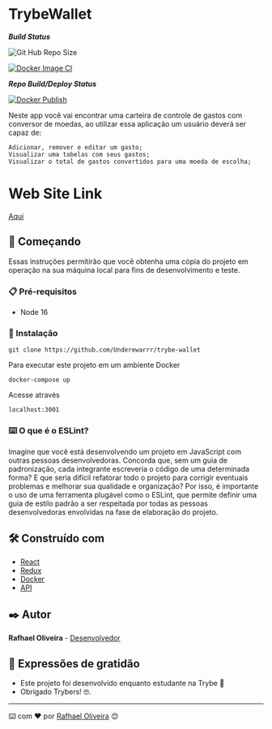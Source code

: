 # TrybeWallet
***Build Status***

![Git Hub Repo Size](https://img.shields.io/github/repo-size/underewarrr/trybe-wallet)<br>

[![Docker Image CI](https://github.com/Underewarrr/trybe-wallet/actions/workflows/docker-image.yml/badge.svg?branch=docker-github-action)](https://github.com/Underewarrr/trybe-wallet/actions/workflows/docker-image.yml)

***Repo Build/Deploy Status***

[![Docker Publish](https://github.com/Underewarrr/trybe-wallet/actions/workflows/docker-publish.yml/badge.svg)](https://github.com/Underewarrr/trybe-wallet/actions/workflows/docker-publish.yml)

Neste app você vai encontrar uma carteira de controle de gastos com conversor de moedas, ao utilizar essa aplicação um usuário deverá ser capaz de:

    Adicionar, remover e editar um gasto;
    Visualizar uma tabelas com seus gastos;
    Visualizar o total de gastos convertidos para uma moeda de escolha;

# Web Site Link

[Aqui](https://trybe-wallet.000webhostapp.com)

## 🚀 Começando
Essas instruções permitirão que você obtenha uma cópia do projeto em operação na sua máquina local para fins de desenvolvimento e teste.
### 📋 Pré-requisitos
- Node 16

### 🔧 Instalação

```git clone https://github.com/Underewarrr/trybe-wallet```

Para executar este projeto em um ambiente Docker
```
docker-compose up
```
Acesse através
```
localhost:3001
```
### ⌨️ O que é o ESLint?
Imagine que você está desenvolvendo um projeto em JavaScript com outras pessoas desenvolvedoras. Concorda que, sem um guia de padronização, cada integrante escreveria o código de uma determinada forma? E que seria difícil refatorar todo o projeto para corrigir eventuais problemas e melhorar sua qualidade e organização? Por isso, é importante o uso de uma ferramenta plugável como o ESLint, que permite definir uma guia de estilo padrão a ser respeitada por todas as pessoas desenvolvedoras envolvidas na fase de elaboração do projeto.

## 🛠️ Construído com
* [React](https://pt-br.reactjs.org/) 
* [Redux](https://react-redux.js.org/)
* [Docker](https://www.docker.com/)
* [API](https://economia.awesomeapi.com.br/json/all)
## ✒️ Autor
**Rafhael Oliveira** - [Desenvolvedor](https://github.com/underewarrr)
## 🎁 Expressões de gratidão
* Este projeto foi desenvolvido enquanto estudante na Trybe 📢
* Obrigado Trybers! 🤓.
---
⌨️ com ❤️ por [Rafhael Oliveira](https://www.linkedin.com/in/rafhael-oliveira/) 😊
